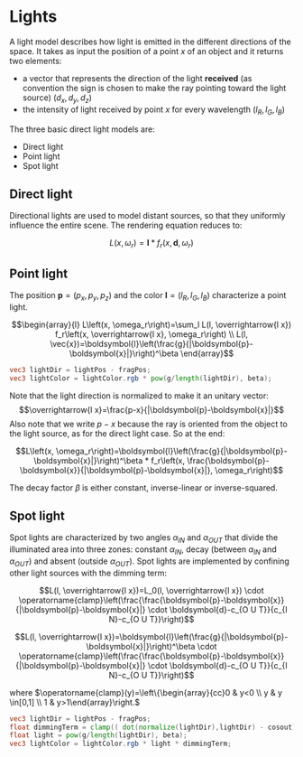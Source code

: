 
# Lights 

A light model describes how light is emitted in the different directions of the space. 
It takes as input the position of a point $x$ of an object and it returns two elements: 

- a vector that represents the direction of the light **received** (as convention the sign is chosen to make the ray pointing toward the light source) $(d_x, d_y, d_z)$
- the intensity of light received by point $x$ for every wavelength $(l_R, l_G, l_B)$

The three basic direct light models are:

- Direct light 
- Point light 
- Spot light


## Direct light 

Directional lights are used to model distant sources, so that they uniformly influence the entire scene.
The rendering equation reduces to:

$$L\left(x, \omega_r\right)=\boldsymbol{l} * f_r\left(x, \boldsymbol{d}, \omega_r\right)$$

## Point light

The position $\boldsymbol{p}=\left(p_x, p_y, p_z\right)$ and the color $\boldsymbol{l}=\left(l_R, l_G, l_B\right)$ characterize a point light.

$$\begin{array}{l}
L\left(x, \omega_r\right)=\sum_l L(l, \overrightarrow{l x}) f_r\left(x, \overrightarrow{l x}, \omega_r\right) \\
L(l, \vec{x})=\boldsymbol{l}\left(\frac{g}{|\boldsymbol{p}-\boldsymbol{x}|}\right)^\beta \end{array}$$

````glsl
vec3 lightDir = lightPos - fragPos;  
vec3 lightColor = lightColor.rgb * pow(g/length(lightDir), beta);
````

Note that the light direction is normalized to make it an unitary vector:
$$\overrightarrow{l x}=\frac{p-x}{|\boldsymbol{p}-\boldsymbol{x}|}$$
Also note that we write $p - x$ because the ray is oriented from the object to the light source, as for the direct light case.
So at the end: 

$$L\left(x, \omega_r\right)=\boldsymbol{l}\left(\frac{g}{|\boldsymbol{p}-\boldsymbol{x}|}\right)^\beta * f_r\left(x, \frac{\boldsymbol{p}-\boldsymbol{x}}{|\boldsymbol{p}-\boldsymbol{x}|}, \omega_r\right)$$

The decay factor $\beta$ is either constant, inverse-linear or inverse-squared. 


## Spot light 

Spot lights are characterized by two angles $\alpha _{IN}$ and $\alpha _{OUT}$ that divide the illuminated area into three zones: constant $\alpha _{IN}$, decay (between $\alpha _{IN}$ and $\alpha _{OUT}$) and absent (outside $\alpha _{OUT}$). 
Spot lights are implemented by confining other light sources with the dimming term: 

$$L(l, \overrightarrow{l x})=L_0(l, \overrightarrow{l x}) \cdot \operatorname{clamp}\left(\frac{\frac{\boldsymbol{p}-\boldsymbol{x}}{|\boldsymbol{p}-\boldsymbol{x}|} \cdot \boldsymbol{d}-c_{O U T}}{c_{I N}-c_{O U T}}\right)$$

$$L(l, \overrightarrow{l x})=\boldsymbol{l}\left(\frac{g}{|\boldsymbol{p}-\boldsymbol{x}|}\right)^\beta \cdot \operatorname{clamp}\left(\frac{\frac{\boldsymbol{p}-\boldsymbol{x}}{|\boldsymbol{p}-\boldsymbol{x}|} \cdot \boldsymbol{d}-c_{O U T}}{c_{I N}-c_{O U T}}\right)$$


where $\operatorname{clamp}(y)=\left\{\begin{array}{cc}0 & y<0 \\ y & y \in[0,1] \\ 1 & y>1\end{array}\right.$ 


````glsl
vec3 lightDir = lightPos - fragPos;  
float dimmingTerm = clamp(( dot(normalize(lightDir),lightDir) - cosout)/(cosin - cosout), 0.0f, 1.0f);  
float light = pow(g/length(lightDir), beta);  
vec3 lightColor = lightColor.rgb * light * dimmingTerm;
````